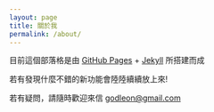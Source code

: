 ```yaml
---
layout: page
title: 關於我
permalink: /about/
---
```


目前這個部落格是由 [GitHub Pages](https://pages.github.com/) + [Jekyll](http://jekyllrb.com/) 所搭建而成

若有發現什麼不錯的新功能會陸陸續續放上來!

若有疑問，請隨時歡迎來信 [godleon@gmail.com](mailto:godleon@gmail.com)
